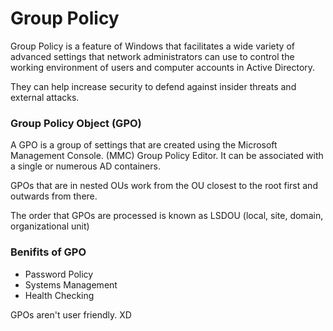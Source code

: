 # Group Policy

Group Policy is a feature of Windows that facilitates a wide variety of advanced settings that network administrators can use to control the working environment of users and computer accounts in Active Directory.

They can help increase security to defend against insider threats and external attacks.

### Group Policy Object (GPO)
A GPO is a group of settings that are created using the Microsoft Management Console. (MMC) Group Policy Editor.  It can be associated with a single or numerous AD containers.

GPOs that are in nested OUs work from the OU closest to the root first and outwards from there.

The order that GPOs are processed is known as LSDOU (local, site, domain, organizational unit)

### Benifits of GPO
- Password Policy
- Systems Management
- Health Checking

GPOs aren't user friendly. XD  